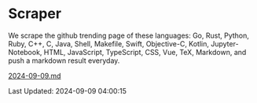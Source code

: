 # Scraper

We scrape the github trending page of these languages: Go, Rust, Python, Ruby, C++, C, Java, Shell, Makefile, Swift, Objective-C, Kotlin, Jupyter-Notebook, HTML, JavaScript, TypeScript, CSS, Vue, TeX, Markdown, and push a markdown result everyday.

[2024-09-09.md](https://github.com/yangwenmai/github-trending-backup/blob/master/2024-09-09.md)

Last Updated: 2024-09-09 04:00:15